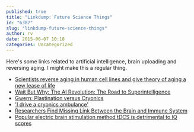 ```yaml
---
published: true
title: "Linkdump: Future Science Things"
id: "6387"
slug: "linkdump-future-science-things"
author: rv
date: 2015-06-07 10:18
categories: Uncategorized
---
```

Here's some links related to artificial intelligence, brain uploading and reversing aging. I might make this a regular thing.
<ul>
	<li><a href="http://www.sciencedaily.com/releases/2015/05/150526085138.htm" target="_blank">Scientists reverse aging in human cell lines and give theory of aging a new lease of life</a></li>
	<li><a href="http://waitbutwhy.com/2015/01/artificial-intelligence-revolution-1.html" target="_blank">Wait But Why: The AI Revolution: The Road to Superintelligence</a></li>
	<li><a href="http://www.gwern.net/plastination" target="_blank">Gwern: Plastination versus Cryonics</a></li>
	<li><a href="http://www.ft.com/cms/s/2/7c735d00-fc21-11e3-ad9b-00144feab7de.html" target="_blank">'I drive a cryonics ambulance'</a></li>
	<li><a href="http://neurosciencenews.com/lymphatic-system-brain-neurobiology-2080/" target="_blank">Researchers Find Missing Link Between the Brain and Immune System</a></li>
	<li><a href="http://www.psypost.org/2015/05/popular-electric-brain-stimulation-method-tdcs-is-detrimental-to-iq-scores-study-34054" target="_blank">Popular electric brain stimulation method tDCS is detrimental to IQ scores</a></li>
</ul>
&nbsp;